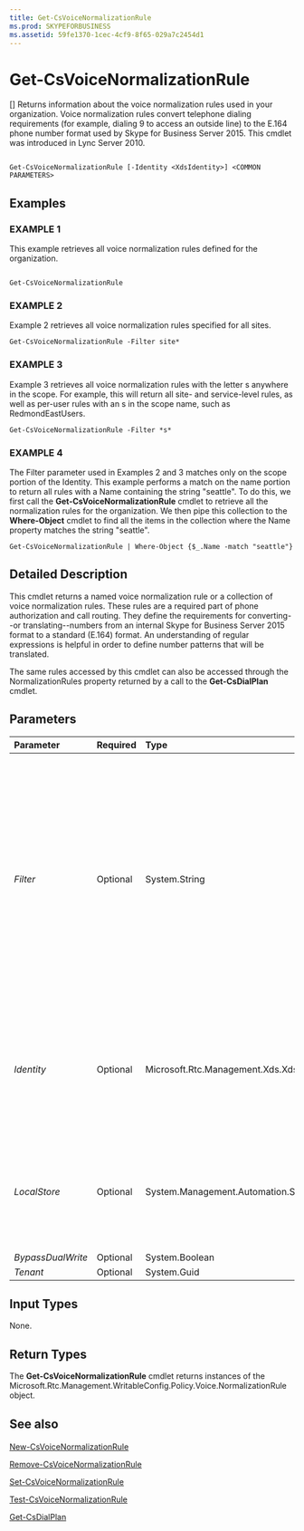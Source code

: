 ```yaml
---
title: Get-CsVoiceNormalizationRule
ms.prod: SKYPEFORBUSINESS
ms.assetid: 59fe1370-1cec-4cf9-8f65-029a7c2454d1
---
```



# Get-CsVoiceNormalizationRule
[]
Returns information about the voice normalization rules used in your organization. Voice normalization rules convert telephone dialing requirements (for example, dialing 9 to access an outside line) to the E.164 phone number format used by Skype for Business Server 2015. This cmdlet was introduced in Lync Server 2010.
  
    
    


```

Get-CsVoiceNormalizationRule [-Identity <XdsIdentity>] <COMMON PARAMETERS>

```


## Examples


  
    
    

### EXAMPLE 1

This example retrieves all voice normalization rules defined for the organization.
  
    
    

```

Get-CsVoiceNormalizationRule
```


### EXAMPLE 2

Example 2 retrieves all voice normalization rules specified for all sites. 
  
    
    

```
Get-CsVoiceNormalizationRule -Filter site*
```


### EXAMPLE 3

Example 3 retrieves all voice normalization rules with the letter s anywhere in the scope. For example, this will return all site- and service-level rules, as well as per-user rules with an s in the scope name, such as RedmondEastUsers.
  
    
    

```
Get-CsVoiceNormalizationRule -Filter *s*
```


### EXAMPLE 4

The Filter parameter used in Examples 2 and 3 matches only on the scope portion of the Identity. This example performs a match on the name portion to return all rules with a Name containing the string "seattle". To do this, we first call the **Get-CsVoiceNormalizationRule** cmdlet to retrieve all the normalization rules for the organization. We then pipe this collection to the **Where-Object** cmdlet to find all the items in the collection where the Name property matches the string "seattle".
  
    
    

```
Get-CsVoiceNormalizationRule | Where-Object {$_.Name -match "seattle"}
```


## Detailed Description

This cmdlet returns a named voice normalization rule or a collection of voice normalization rules. These rules are a required part of phone authorization and call routing. They define the requirements for converting--or translating--numbers from an internal Skype for Business Server 2015 format to a standard (E.164) format. An understanding of regular expressions is helpful in order to define number patterns that will be translated.
  
    
    
The same rules accessed by this cmdlet can also be accessed through the NormalizationRules property returned by a call to the **Get-CsDialPlan** cmdlet.
  
    
    

## Parameters



|**Parameter**|**Required**|**Type**|**Description**|
|:-----|:-----|:-----|:-----|
| _Filter_ <br/> |Optional  <br/> |System.String  <br/> |Uses wildcard strings to return a collection of normalization rules based on Identity. Note that Filter works only on the scope portion of the Identity, not on the name. For example, the filter value *lob* will return all rules at the global scope (scopes that contain the letters lob), but not a rule with the identity site:Redmond/lobby, where lob is only in the name portion of the identity, not the scope.  <br/> |
| _Identity_ <br/> |Optional  <br/> |Microsoft.Rtc.Management.Xds.XdsIdentity  <br/> |A unique identifier for the rule. If a value is specified for this parameter, it must be in the format scope/name; for example, site:Redmond/Rule1, where site:Redmond is the scope and Rule1 is the name.  <br/> |
| _LocalStore_ <br/> |Optional  <br/> |System.Management.Automation.SwitchParameter  <br/> |Retrieves the voice normalization rule from the local replica of the Central Management store, rather than the Central Management store itself.  <br/> |
| _BypassDualWrite_ <br/> |Optional  <br/> |System.Boolean  <br/> |PARAMVALUE: $true | $false  <br/> |
| _Tenant_ <br/> |Optional  <br/> |System.Guid  <br/> |PARAMVALUE: Guid  <br/> |
   

## Input Types

None.
  
    
    

## Return Types

The **Get-CsVoiceNormalizationRule** cmdlet returns instances of the Microsoft.Rtc.Management.WritableConfig.Policy.Voice.NormalizationRule object.
  
    
    

## See also


#### 


  
    
    
 [New-CsVoiceNormalizationRule](new-csvoicenormalizationrule.md)
  
    
    
 [Remove-CsVoiceNormalizationRule](remove-csvoicenormalizationrule.md)
  
    
    
 [Set-CsVoiceNormalizationRule](set-csvoicenormalizationrule.md)
  
    
    
 [Test-CsVoiceNormalizationRule](test-csvoicenormalizationrule.md)
  
    
    
 [Get-CsDialPlan](get-csdialplan.md)
